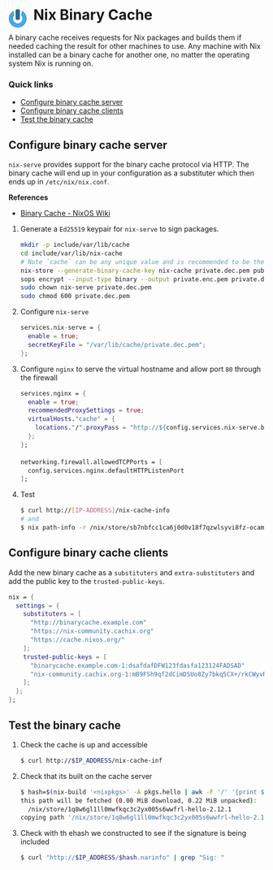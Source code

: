 # Nix Binary Cache <img style="margin: 6px 13px 0px 0px" align="left" src="../../../data/images/logo_36x36.png" />

A binary cache receives requests for Nix packages and builds them if needed caching the result for 
other machines to use. Any machine with Nix installed can be a binary cache for another one, no 
matter the operating system Nix is running on.

### Quick links
* [Configure binary cache server](#configure-binary-cache-server)
* [Configure binary cache clients](#configure-binary-cache-clients)
* [Test the binary cache](#test-the-binary-cache)

## Configure binary cache server
`nix-serve` provides support for the binary cache protocol via HTTP. The binary cache will end up in 
your configuration as a substituter which then ends up in `/etc/nix/nix.conf`.

**References**
- [Binary Cache - NixOS Wiki](https://nixos.wiki/wiki/Binary_Cache)

1. Generate a `Ed25519` keypair for `nix-serve` to sign packages.
   ```bash
   mkdir -p include/var/lib/cache
   cd include/var/lib/nix-cache
   # Note `cache` can be any unique value and is recommended to be the hostname of your cache
   nix-store --generate-binary-cache-key nix-cache private.dec.pem public.pem
   sops encrypt --input-type binary --output private.enc.pem private.dec.pem
   sudo chown nix-serve private.dec.pem
   sudo chmod 600 private.dec.pem
   ```
2. Configure `nix-serve`
   ```nix
   services.nix-serve = {
     enable = true;
     secretKeyFile = "/var/lib/cache/private.dec.pem";
   };
   ```
3. Configure `nginx` to serve the virtual hostname and allow port `80` through the firewall
   ```nix
   services.nginx = {
     enable = true;
     recommendedProxySettings = true;
     virtualHosts."cache" = {
       locations."/".proxyPass = "http://${config.services.nix-serve.bindAddress}:${toString config.services.nix-serve.port}";
     };
   };

   networking.firewall.allowedTCPPorts = [
     config.services.nginx.defaultHTTPListenPort
   ];
   ```
4. Test
   ```bash
   $ curl http://[IP-ADDRESS]/nix-cache-info
   # and
   $ nix path-info -r /nix/store/sb7nbfcc1ca6j0d0v18f7qzwlsyvi8fz-ocaml-4.10.0 --store https://[IP-ADDRESS]
   ```

## Configure binary cache clients
Add the new binary cache as a `substituters` and `extra-substituters` and add the public key to the 
`trusted-public-keys`.

```nix
nix = {
  settings = {
    substituters = [
      "http://binarycache.example.com"
      "https://nix-community.cachix.org"
      "https://cache.nixos.org/"
    ];
    trusted-public-keys = [
      "binarycache.example.com-1:dsafdafDFW123fdasfa123124FADSAD"
      "nix-community.cachix.org-1:mB9FSh9qf2dCimDSUo8Zy7bkq5CX+/rkCWyvRCYg3Fs="
    ];
  };
};
```

## Test the binary cache
1. Check the cache is up and accessible
   ```bash
   $ curl http://$IP_ADDRESS/nix-cache-inf
   ```
2. Check that its built on the cache server
   ```bash
   $ hash=$(nix-build '<nixpkgs>' -A pkgs.hello | awk -F '/' '{print $4}' | awk -F '-' '{print $1}')
   this path will be fetched (0.00 MiB download, 0.22 MiB unpacked):
     /nix/store/1q8w6gl1ll0mwfkqc3c2yx005s6wwfrl-hello-2.12.1
   copying path '/nix/store/1q8w6gl1ll0mwfkqc3c2yx005s6wwfrl-hello-2.12.1' from 'http://192.168.1.50'...
   ```
3. Check with th ehash we constructed to see if the signature is being included
   ```bash
   $ curl "http://$IP_ADDRESS/$hash.narinfo" | grep "Sig: "
   ```
